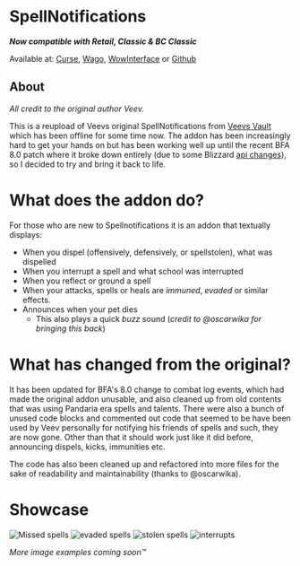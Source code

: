 # SpellNotifications
_**Now compatible with Retail, Classic & BC Classic**_

Available at: [Curse], [Wago], [WowInterface] or [Github]

## About 
_All credit to the original author Veev._

This is a reupload of Veevs original SpellNotifications from [Veevs Vault](http://www.veevsvault.com/addons/) which has been offline for some time now. The addon has been increasingly hard to get your hands on but has been working well up until the recent BFA 8.0 patch where it broke down entirely (due to some Blizzard [api changes](https://us.battle.net/forums/en/wow/topic/20762318007)), so I decided to try and bring it back to life.

# What does the addon do?
For those who are new to Spellnotifications it is an addon that textually displays:

- When you dispel (offensively, defensively, or spellstolen), what was dispelled
- When you interrupt a spell and what school was interrupted
- When you reflect or ground a spell
- When your attacks, spells or heals are _immuned_, _evaded_ or similar effects.
- Announces when your pet dies
  - This also plays a quick _buzz_ sound (_credit to @oscarwika for bringing this back_)

# What has changed from the original?
It has been updated for BFA's 8.0 change to combat log events, which had made the original addon unusable, and also cleaned up from old contents that was using Pandaria era spells and talents. There were also a bunch of unused code blocks and commented out code that seemed to be have been used by Veev personally for notifying his friends of spells and such, they are now gone. Other than that it should work just like it did before, announcing dispels, kicks, immunities etc.

The code has also been cleaned up and refactored into more files for the sake of readability and maintainability (thanks to @oscarwika). 

# Showcase
![Missed spells](https://cdn.discordapp.com/attachments/249637569636204555/483729453260865536/unknown.png)
![evaded spells](https://user-images.githubusercontent.com/732505/119417757-d5361480-bcf6-11eb-98f6-a53e9d869633.png)
![stolen spells](https://user-images.githubusercontent.com/732505/119417851-0d3d5780-bcf7-11eb-9508-bb57e6a3fd4c.png)
![interrupts](https://user-images.githubusercontent.com/732505/119710366-8e632e80-be5e-11eb-8359-3cc99b46a86e.jpg)


_More image examples coming soon™_


[Curse]: https://www.curseforge.com/wow/addons/spellnotifications
[Wago]: https://addons.wago.io/addons/spellnotifications
[WowInterface]: https://www.wowinterface.com/downloads/fileinfo.php?id=26039
[Github]: https://github.com/jobackman/SpellNotifications/releases
